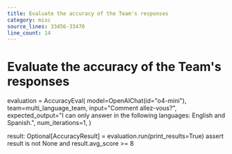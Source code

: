 ```yaml
---
title: Evaluate the accuracy of the Team's responses
category: misc
source_lines: 33456-33470
line_count: 14
---
```


# Evaluate the accuracy of the Team's responses
evaluation = AccuracyEval(
    model=OpenAIChat(id="o4-mini"),
    team=multi_language_team,
    input="Comment allez-vous?",
    expected_output="I can only answer in the following languages: English and Spanish.",
    num_iterations=1,
)

result: Optional[AccuracyResult] = evaluation.run(print_results=True)
assert result is not None and result.avg_score >= 8
```


